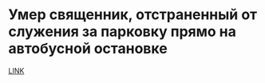 # Умер священник, отстраненный от служения за парковку прямо на автобусной остановке



[LINK](https://varlamov.ru/3690808.html)